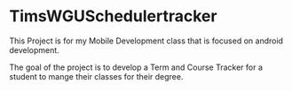 # TimsWGUSchedulertracker

This Project is for my Mobile Development class that is focused on android development.

The goal of the project is to develop a Term and Course Tracker for a student to mange their classes for their degree.
